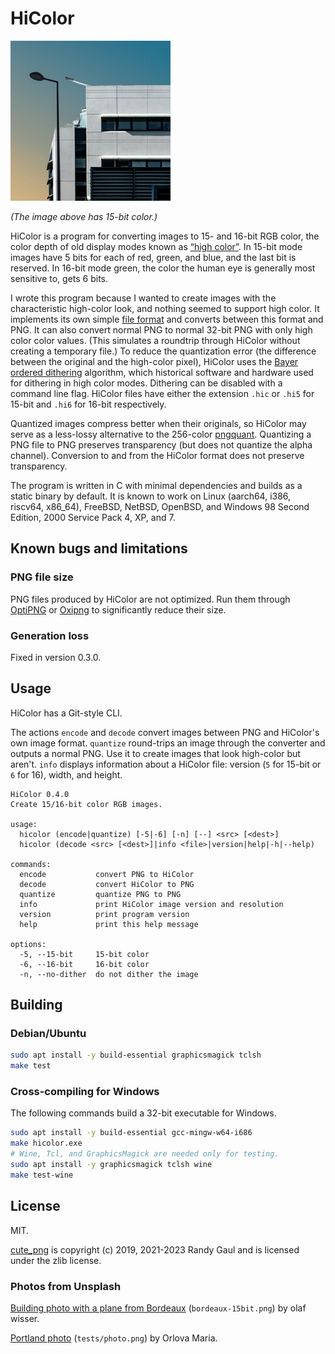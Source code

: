 # HiColor

![A building with a dithered gradient of the sky behind it.  A jet airplane is taking off in the sky.](bordeaux-15bit.png)

*(The image above has 15-bit color.)*

HiColor is a program for converting images to 15- and 16-bit RGB color, the color depth of old display modes known as [&ldquo;high color&rdquo;](https://en.wikipedia.org/wiki/High_color).  In 15-bit mode images have 5 bits for each of red, green, and blue, and the last bit is reserved.  In 16-bit mode green, the color the human eye is generally most sensitive to, gets 6 bits.

I wrote this program because I wanted to create images with the characteristic high-color look, and nothing seemed to support high color.  It implements its own simple [file format](format.md) and converts between this format and PNG.  It can also convert normal PNG to normal 32-bit PNG with only high color color values.  (This simulates a roundtrip through HiColor without creating a temporary file.)  To reduce the quantization error (the difference between the original and the high-color pixel), HiColor uses the [Bayer ordered dithering](https://bisqwit.iki.fi/story/howto/dither/jy/#StandardOrderedDitheringAlgorithm) algorithm, which historical software and hardware used for dithering in high color modes.  Dithering can be disabled with a command line flag.  HiColor files have either the extension `.hic` or `.hi5` for 15-bit and `.hi6` for 16-bit respectively.

Quantized images compress better when their originals, so HiColor may serve as a less-lossy alternative to the 256-color [pngquant](https://pngquant.org/).  Quantizing a PNG file to PNG preserves transparency (but does not quantize the alpha channel).  Conversion to and from the HiColor format does not preserve transparency.

The program is written in C with minimal dependencies and builds as a static binary by default.  It is known to work on Linux (aarch64, i386, riscv64, x86\_64), FreeBSD, NetBSD, OpenBSD, and Windows 98 Second Edition, 2000 Service Pack 4, XP, and 7.

## Known bugs and limitations

### PNG file size

PNG files produced by HiColor are not optimized.  Run them through [OptiPNG](http://optipng.sourceforge.net/) or [Oxipng](https://github.com/shssoichiro/oxipng) to significantly reduce their size.

### Generation loss

Fixed in version 0.3.0.

## Usage

HiColor has a Git-style CLI.

The actions `encode` and `decode` convert images between PNG and HiColor's own image format.  `quantize` round-trips an image through the converter and outputs a normal PNG.  Use it to create images that look high-color but aren't.  `info` displays information about a HiColor file: version (`5` for 15-bit or `6` for 16), width, and height.

```none
HiColor 0.4.0
Create 15/16-bit color RGB images.

usage:
  hicolor (encode|quantize) [-5|-6] [-n] [--] <src> [<dest>]
  hicolor (decode <src> [<dest>]|info <file>|version|help|-h|--help)

commands:
  encode           convert PNG to HiColor
  decode           convert HiColor to PNG
  quantize         quantize PNG to PNG
  info             print HiColor image version and resolution
  version          print program version
  help             print this help message

options:
  -5, --15-bit     15-bit color
  -6, --16-bit     16-bit color
  -n, --no-dither  do not dither the image
```

## Building

### Debian/Ubuntu

```sh
sudo apt install -y build-essential graphicsmagick tclsh
make test
```

### Cross-compiling for Windows

The following commands build a 32-bit executable for Windows.

```sh
sudo apt install -y build-essential gcc-mingw-w64-i686
make hicolor.exe
# Wine, Tcl, and GraphicsMagick are needed only for testing.
sudo apt install -y graphicsmagick tclsh wine
make test-wine
```

## License

MIT.

[cute\_png](https://github.com/RandyGaul/cute_headers/) is copyright (c) 2019, 2021-2023 Randy Gaul and is licensed under the zlib license.

### Photos from Unsplash

[Building photo with a plane from Bordeaux](https://unsplash.com/photos/AwtncJT1qKs) (`bordeaux-15bit.png`) by olaf wisser.

[Portland photo](https://unsplash.com/photos/PWBXQJ7PUkI) (`tests/photo.png`) by Orlova Maria.
